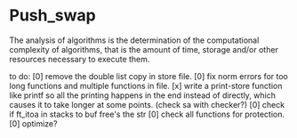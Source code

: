 # Push_swap

The analysis of algorithms is the determination of the computational complexity of algorithms, that is the amount of time, storage and/or other resources necessary to execute them. 

to do:
[0] remove the double list copy in store file.
[0] fix norm errors for too long functions and multiple functions in file.
[x] write a print-store function like printf so all the printing happens in the end instead of directly, which causes it to take longer at some points. (check sa with checker?)
[0] check if ft_itoa in stacks to buf free's the str
[0] check all functions for protection.
[0] optimize?